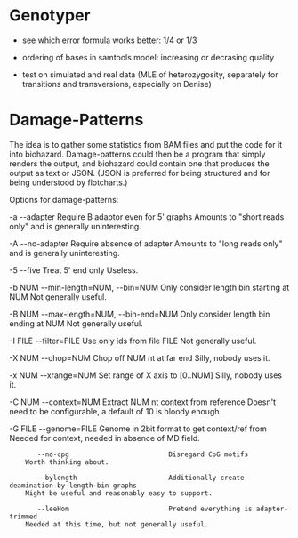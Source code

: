 Genotyper
=========

- see which error formula works better: 1/4 or 1/3
- ordering of bases in samtools model: increasing or decrasing quality

- test on simulated and real data (MLE of heterozygosity, separately for
  transitions and transversions, especially on Denise)

Damage-Patterns
===============

The idea is to gather some statistics from BAM files and put the code
for it into biohazard.  Damage-patterns could then be a program that
simply renders the output, and biohazard could contain one that produces
the output as text or JSON.  (JSON is preferred for being structured and
for being understood by flotcharts.)

Options for damage-patterns:

  -a       --adapter                        Require B adaptor even for 5' graphs
        Amounts to "short reads only" and is generally uninteresting.  

  -A       --no-adapter                     Require absence of adapter
        Amounts to "long reads only" and is generally uninteresting.
        
  -5       --five                           Treat 5' end only
        Useless.

  -b NUM   --min-length=NUM, --bin=NUM      Only consider length bin starting at NUM
        Not generally useful.

  -B NUM   --max-length=NUM, --bin-end=NUM  Only consider length bin ending at NUM
        Not generally useful.

  -I FILE  --filter=FILE                    Use only ids from file FILE
        Not generally useful.

  -X NUM   --chop=NUM                       Chop off NUM nt at far end
        Silly, nobody uses it.

  -x NUM   --xrange=NUM                     Set range of X axis to [0..NUM]
        Silly, nobody uses it.

  -C NUM   --context=NUM                    Extract NUM nt context from reference
        Doesn't need to be configurable, a default of 10 is bloody enough.

  -G FILE  --genome=FILE                    Genome in 2bit format to get context/ref from
        Needed for context, needed in absence of MD field.

           --no-cpg                         Disregard CpG motifs
        Worth thinking about.

           --bylength                       Additionally create deamination-by-length-bin graphs
        Might be useful and reasonably easy to support.
    
           --leeHom                         Pretend everything is adapter-trimmed
        Needed at this time, but not generally useful.

